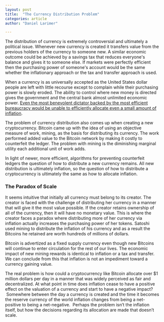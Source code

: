 ```yaml
---
layout: post
title:  "The Currency Distribution Problem"
categories: article
author: "Daniel Larimer"

---
```



The distribution of currency is extremely controversial and ultimately a political issue. Whenever new currency is created it transfers value from the previous holders of the currency to someone new. A similar economic outcome could be achieved by a savings tax that reduces everyone's balance and gives it to someone else. If markets were perfectly efficient then the purchasing power of someone's account would be the same whether the inflationary approach or the tax and transfer approach is used.


When a currency is as universally accepted as the United States dollar people are left with little recourse except to complain while their purchasing power is slowly eroded. The ability to control where new money is directed gives the government and the central bank almost unlimited economic power. [Even the most benevolent dictator backed by the most efficient bureaucracy would be unable to efficiently allocate even a small amount of inflation](https://mises.org/library/economic-calculation-socialist-commonwealth).


The problem of currency distribution also comes up when creating a new cryptocurrency. Bitcoin came up with the idea of using an objective measure of work, mining, as the basis for distributing its currency. The work performed added value to the Bitcoin network by making it costly to counterfeit the ledger. The problem with mining is the diminishing marginal utility each additional unit of work adds. 

In light of newer, more efficient, algorithms for preventing counterfeit ledgers the question of how to distribute a new currency remains. All new distribution is ultimately inflation, so the question of how to distribute a cryptocurrency is ultimately the same as how to allocate inflation.

### The Paradox of Scale

It seems intuitive that initially all currency must belong to its creator. The creator is faced with the challenge of distributing her currency in a manner that will give it the most value possible. If the creator retains ownership of all of the currency, then it will have no monetary value. This is where the creator faces a paradox where distributing more of her currency via inflation actually increases the purchasing power of her tokens. Satoshi used mining to distribute the inflation of his currency and as a result the Bitcoins he retained are worth hundreds of millions of dollars. 

Bitcoin is advertized as a fixed supply currency even though new Bitcoins will continue to enter circulation for the rest of our lives. The economic impact of new mining rewards is identical to inflation or a tax and transfer. We can conclude from this that inflation is not an impediment toward a currency gaining value.

The real problem is how could a cryptocurrency like Bitcoin allocate over $1 million dollars per day in a manner that was widely perceived as fair and decentralized. At what point in time does inflation cease to have a positive effect on the valuation of a currency and start to have a negative impact?  Somewhere between the day a currency is created and the time it becomes the reserve currency of the world inflation changes from being a net-positive to being a net-negative.  Perhaps the problem isn’t the inflation itself, but how the decisions regarding its allocation are made that doesn’t scale.


